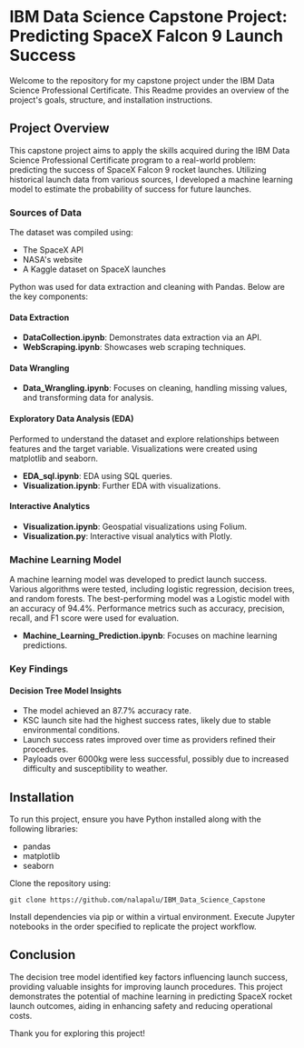 # IBM Data Science Capstone Project: Predicting SpaceX Falcon 9 Launch Success

Welcome to the repository for my capstone project under the IBM Data Science Professional Certificate. This Readme provides an overview of the project's goals, structure, and installation instructions.

## Project Overview

This capstone project aims to apply the skills acquired during the IBM Data Science Professional Certificate program to a real-world problem: predicting the success of SpaceX Falcon 9 rocket launches. Utilizing historical launch data from various sources, I developed a machine learning model to estimate the probability of success for future launches.

### Sources of Data
The dataset was compiled using:
- The SpaceX API
- NASA's website
- A Kaggle dataset on SpaceX launches

Python was used for data extraction and cleaning with Pandas. Below are the key components:

#### Data Extraction
- **DataCollection.ipynb**: Demonstrates data extraction via an API.
- **WebScraping.ipynb**: Showcases web scraping techniques.

#### Data Wrangling
- **Data_Wrangling.ipynb**: Focuses on cleaning, handling missing values, and transforming data for analysis.

#### Exploratory Data Analysis (EDA)
Performed to understand the dataset and explore relationships between features and the target variable. Visualizations were created using matplotlib and seaborn.
- **EDA_sql.ipynb**: EDA using SQL queries.
- **Visualization.ipynb**: Further EDA with visualizations.

#### Interactive Analytics
- **Visualization.ipynb**: Geospatial visualizations using Folium.
- **Visualization.py**: Interactive visual analytics with Plotly.

### Machine Learning Model

A machine learning model was developed to predict launch success. Various algorithms were tested, including logistic regression, decision trees, and random forests. The best-performing model was a Logistic model with an accuracy of 94.4%. Performance metrics such as accuracy, precision, recall, and F1 score were used for evaluation.
- **Machine_Learning_Prediction.ipynb**: Focuses on machine learning predictions.

### Key Findings

#### Decision Tree Model Insights
- The model achieved an 87.7% accuracy rate.
- KSC launch site had the highest success rates, likely due to stable environmental conditions.
- Launch success rates improved over time as providers refined their procedures.
- Payloads over 6000kg were less successful, possibly due to increased difficulty and susceptibility to weather.

## Installation

To run this project, ensure you have Python installed along with the following libraries:
- pandas
- matplotlib
- seaborn

Clone the repository using:
```
git clone https://github.com/nalapalu/IBM_Data_Science_Capstone
```

Install dependencies via pip or within a virtual environment. Execute Jupyter notebooks in the order specified to replicate the project workflow.

## Conclusion

The decision tree model identified key factors influencing launch success, providing valuable insights for improving launch procedures. This project demonstrates the potential of machine learning in predicting SpaceX rocket launch outcomes, aiding in enhancing safety and reducing operational costs.

Thank you for exploring this project!
